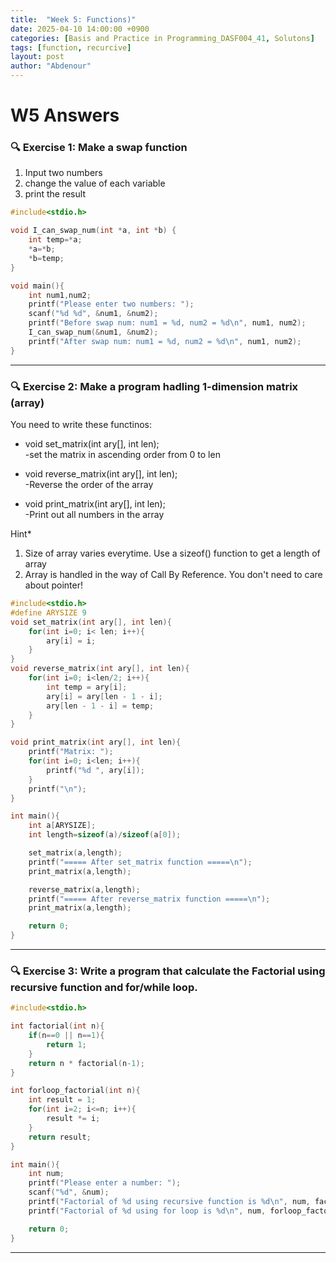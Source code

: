 ```yaml
---
title:  "Week 5: Functions)"
date: 2025-04-10 14:00:00 +0900
categories: [Basis and Practice in Programming_DASF004_41, Solutons]
tags: [function, recurcive]
layout: post
author: "Abdenour"
---
```


# W5 Answers

### 🔍 Exercise 1: Make a swap function
1. Input two numbers
2. change the value of each variable
3. print the result 



```c
#include<stdio.h>

void I_can_swap_num(int *a, int *b) {
    int temp=*a;
    *a=*b;
    *b=temp;
}

void main(){
    int num1,num2;
    printf("Please enter two numbers: ");
    scanf("%d %d", &num1, &num2);
    printf("Before swap num: num1 = %d, num2 = %d\n", num1, num2);
    I_can_swap_num(&num1, &num2);
    printf("After swap num: num1 = %d, num2 = %d\n", num1, num2);
}
```

---

### 🔍 Exercise 2: Make a program hadling 1-dimension matrix (array)

You need to write these functinos:

- void set_matrix(int ary[], int len);  
-set the matrix in ascending order from 0 to len

- void reverse_matrix(int ary[], int len);  
-Reverse the order of the array  

- void print_matrix(int ary[], int len);  
-Print out all numbers in the array  

Hint* 
1. Size of array varies everytime. Use a sizeof() function to get a length of array
2. Array is handled in the way of Call By Reference. You don't need to care about pointer!


```c
#include<stdio.h>
#define ARYSIZE 9
void set_matrix(int ary[], int len){
    for(int i=0; i< len; i++){
        ary[i] = i;
    }
}
void reverse_matrix(int ary[], int len){
    for(int i=0; i<len/2; i++){
        int temp = ary[i];
        ary[i] = ary[len - 1 - i];
        ary[len - 1 - i] = temp;
    }
} 

void print_matrix(int ary[], int len){
    printf("Matrix: ");
    for(int i=0; i<len; i++){
        printf("%d ", ary[i]);
    }
    printf("\n");
}

int main(){
    int a[ARYSIZE];
    int length=sizeof(a)/sizeof(a[0]);

    set_matrix(a,length);
    printf("===== After set_matrix function =====\n");
    print_matrix(a,length);

    reverse_matrix(a,length);
    printf("===== After reverse_matrix function =====\n");
    print_matrix(a,length);

    return 0;
}
```

---

### 🔍 Exercise 3: Write a program that calculate the Factorial using recursive function and for/while loop.


```c
#include<stdio.h>

int factorial(int n){
    if(n==0 || n==1){
        return 1;
    }
    return n * factorial(n-1);
}

int forloop_factorial(int n){
    int result = 1;
    for(int i=2; i<=n; i++){
        result *= i;
    }
    return result;
}

int main(){
    int num;
    printf("Please enter a number: ");
    scanf("%d", &num);
    printf("Factorial of %d using recursive function is %d\n", num, factorial(num));
    printf("Factorial of %d using for loop is %d\n", num, forloop_factorial(num));

    return 0;
}
```

---
